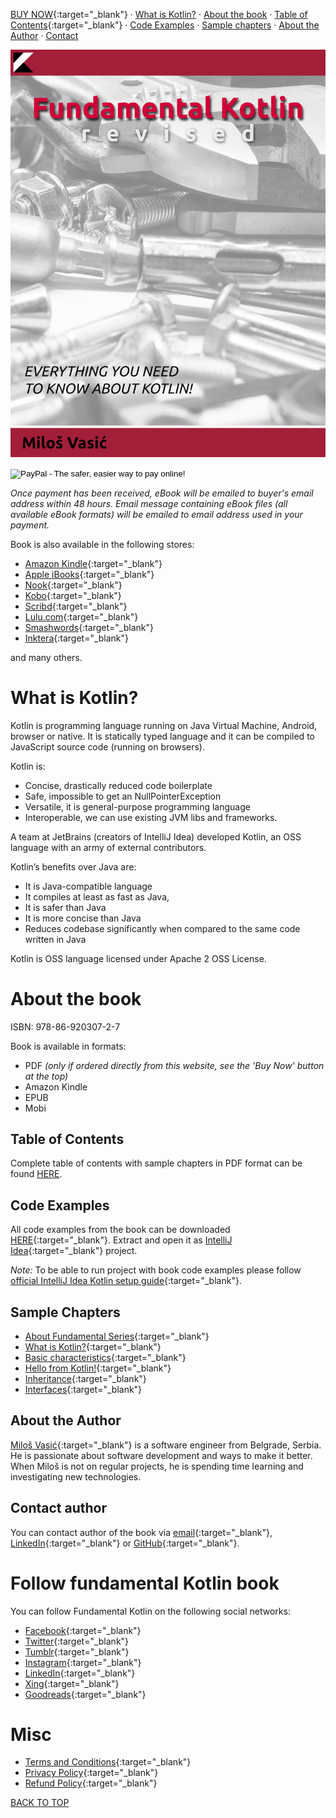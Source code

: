 [BUY NOW](https://www.paypal.com/cgi-bin/webscr?cmd=_s-xclick&hosted_button_id=WF2LT4YG7ERZE){:target="_blank"} · 
[What is Kotlin?](#what-is-kotlin) · [About the book](#about-the-book) ·
[Table of Contents](pages/contents.md){:target="_blank"} · [Code Examples](#code-examples) ·
[Sample chapters](#sample-chapters) · [About the Author](#about-the-author) · 
[Contact](#contact-author)

![](images/cover.png)

<form action="https://www.paypal.com/cgi-bin/webscr" method="post" target="_top">
<input type="hidden" name="cmd" value="_s-xclick">
<input type="hidden" name="hosted_button_id" value="JF55FTMW3W3AL">
<input type="image" src="https://www.paypalobjects.com/en_US/i/btn/btn_buynowCC_LG.gif" border="0" name="submit" alt="PayPal - The safer, easier way to pay online!">
<img alt="" border="0" src="https://www.paypalobjects.com/en_US/i/scr/pixel.gif" width="1" height="1">
</form>

*Once payment has been received, eBook will be emailed to buyer's email address within 48 hours.
Email message containing eBook files (all available eBook formats) will be emailed to email address used in your payment.*

Book is also available in the following stores:

- [Amazon Kindle](https://www.amazon.com/Fundamental-Kotlin-2nd-Everything-About-ebook/dp/B08KY8885H/ref=sr_1_6?dchild=1&keywords=fundamental+kotlin&qid=1610749738&sr=8-6){:target="_blank"}
- [Apple iBooks](https://itunes.apple.com/us/book/fundamental-kotlin-2nd-edition/id1416931771){:target="_blank"}
- [Nook](https://www.barnesandnoble.com/w/fundamental-kotlin-2nd-edition-milos-vasic/1129181809?ean=9788692030710){:target="_blank"}
- [Kobo](https://www.kobo.com/ww/en/ebook/fundamental-kotlin-2nd-edition-everything-you-need-to-know-about-kotlin){:target="_blank"}
- [Scribd](https://www.scribd.com/book/385338804/Fundamental-Kotlin-Second-Edition){:target="_blank"}
- [Lulu.com](http://www.lulu.com/shop/milo%C5%A1-vasi%C4%87/fundamental-kotlin-2nd-edition-everything-you-need-to-know-about-kotlin/ebook/product-23732495.html){:target="_blank"}
- [Smashwords](https://www.smashwords.com/books/view/885596){:target="_blank"}
- [Inktera](https://www.smashwords.com/books/byseries/35624){:target="_blank"}

and many others.

# What is Kotlin?

Kotlin is programming language running on Java Virtual Machine, Android, browser or native. It is statically typed language and it can be compiled to JavaScript source code (running on browsers).

Kotlin is:

- Concise, drastically reduced code boilerplate
- Safe, impossible to get an NullPointerException
- Versatile, it is general-purpose programming language
- Interoperable, we can use existing JVM libs and frameworks.

A team at JetBrains (creators of IntelliJ Idea) developed Kotlin, an OSS language with an army of external contributors.

Kotlin’s benefits over Java are:

- It is Java-compatible language
- It compiles at least as fast as Java,
- It is safer than Java
- It is more concise than Java
- Reduces codebase significantly when compared to the same code written in Java

Kotlin is OSS language licensed under Apache 2 OSS License.

# About the book

ISBN: 978-86-920307-2-7

Book is available in formats:

- PDF *(only if ordered directly from this website, see the 'Buy Now' button at the top)*
- Amazon Kindle
- EPUB
- Mobi

## Table of Contents

Complete table of contents with sample chapters in PDF format can be found 
[HERE](pages/contents.md).

## Code Examples

All code examples from the book can be downloaded [HERE](https://github.com/milos85vasic/Fundamental-Kotlin/releases/tag/second_edition_rev_1){:target="_blank"}. 
Extract and open it as [IntelliJ Idea](https://www.jetbrains.com/idea/){:target="_blank"} project.

*Note:* To be able to run project with book code examples please follow 
[official IntelliJ Idea Kotlin setup guide](https://kotlinlang.org/docs/tutorials/getting-started.html){:target="_blank"}.

## Sample Chapters

- [About Fundamental Series](pdfs/sec_ed_about_fundamental_series.pdf){:target="_blank"}
- [What is Kotlin?](pdfs/sec_ed_what_is_kotlin.pdf){:target="_blank"}
- [Basic characteristics](pdfs/sec_ed_basic_characteristics.pdf){:target="_blank"}
- [Hello from Kotlin!](pdfs/sec_ed_hello_from_kotlin.pdf){:target="_blank"}
- [Inheritance](pdfs/sec_ed_inheritance.pdf){:target="_blank"}
- [Interfaces](pdfs/sec_ed_interfaces.pdf){:target="_blank"}

## About the Author

[Miloš Vasić](https://github.com/milos85vasic){:target="_blank"} is a software engineer from Belgrade, Serbia. He is passionate about software development and ways to make it better. When Miloš is not on regular projects, he is spending time learning and investigating new technologies.

## Contact author

You can contact author of the book via [email](mailto:i@mvasic.ru){:target="_blank"},
[LinkedIn](https://www.linkedin.com/in/miloš-vasić-53778682/){:target="_blank"} or [GitHub](https://github.com/milos85vasic){:target="_blank"}.

# Follow fundamental Kotlin book

You can follow Fundamental Kotlin on the following social networks:

- [Facebook](https://www.facebook.com/fundamental.kotlin/){:target="_blank"}
- [Twitter](https://twitter.com/fund_kotlin){:target="_blank"}
- [Tumblr](https://fundamentalkotlin.tumblr.com/){:target="_blank"}
- [Instagram](https://www.instagram.com/fundamentalkotlin/){:target="_blank"}
- [LinkedIn](https://www.linkedin.com/company/fundamental-kotlin){:target="_blank"}
- [Xing](https://www.xing.com/profile/Milos_Vasic4/cv){:target="_blank"}
- [Goodreads](https://www.goodreads.com/book/show/41028734-fundamental-kotlin){:target="_blank"}

# Misc

- [Terms and Conditions](pages/terms.md){:target="_blank"}
- [Privacy Policy](pages/privacy.md){:target="_blank"}
- [Refund Policy](pages/refund.md){:target="_blank"}

[BACK TO TOP](#content)

